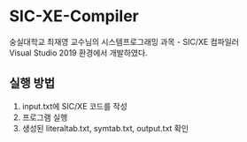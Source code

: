 # SIC-XE-Compiler
 
숭실대학교 최재영 교수님의 시스템프로그래밍 과목 - SIC/XE 컴파일러   
Visual Studio 2019 환경에서 개발하였다.   
## 실행 방법
1. input.txt에 SIC/XE 코드를 작성
2. 프로그램 실행
3. 생성된 literaltab.txt, symtab.txt, output.txt 확인
